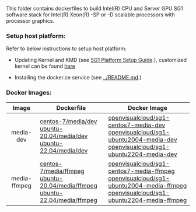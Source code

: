 

This folder contains dockerfiles to build Intel(R) CPU and Server GPU SG1 software stack for Intel(R) Xeon(R) -SP or -D scalable processors with processor graphics.

### Setup host platform:

Refer to below instructions to setup host platform:
- Updating Kernel and KMD (see [SG1 Platform Setup Guide](https://cdrdv2.intel.com/v1/dl/getContent/632320?wapkw=SG1).), customized kernel can be found [here](https://github.com/intel-gpu/kernel)

- Installing the docker.ce service (see [../README.md](../README.md).)

### Docker Images:

|Image|Dockerfile|Docker Image|
|:-:|---|---|
|media-dev|[centos-7/media/dev](centos-7/media/dev)<br>[ubuntu-20.04/media/dev](ubuntu-20.04/media/dev)<br>[ubuntu-22.04/media/dev](ubuntu-22.04/media/dev)|[openvisualcloud/sg1-centos7-media-dev](https://hub.docker.com/r/openvisualcloud/sg1-centos7-media-dev)<br>[openvisualcloud/sg1-ubuntu2004-media-dev](https://hub.docker.com/r/openvisualcloud/sg1-ubuntu2004-media-dev)<br>[openvisualcloud/sg1-ubuntu2204-media-dev](https://hub.docker.com/r/openvisualcloud/sg1-ubuntu2204-media-dev)|
|media-ffmpeg|[centos-7/media/ffmpeg](centos-7/media/ffmpeg)<br>[ubuntu-20.04/media/ffmpeg](ubuntu-20.04/media/ffmpeg)<br>[ubuntu-22.04/media/ffmpeg](ubuntu-22.04/media/ffmpeg)|[openvisualcloud/sg1-centos7-media-ffmpeg](https://hub.docker.com/r/openvisualcloud/sg1-centos7-media-ffmpeg)<br>[openvisualcloud/sg1-ubuntu2004-media-ffmpeg](https://hub.docker.com/r/openvisualcloud/sg1-ubuntu2004-media-ffmpeg)<br>[openvisualcloud/sg1-ubuntu2204-media-ffmpeg](https://hub.docker.com/r/openvisualcloud/sg1-ubuntu2204-media-ffmpeg)|
